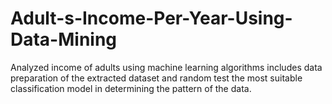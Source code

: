 # Adult-s-Income-Per-Year-Using-Data-Mining
Analyzed income of adults using machine learning algorithms includes data preparation of the extracted dataset and random test the most suitable classification model in determining the pattern of the data. 
